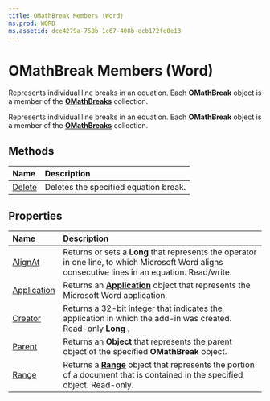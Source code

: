 ```yaml
---
title: OMathBreak Members (Word)
ms.prod: WORD
ms.assetid: dce4279a-758b-1c67-408b-ecb172fe0e13
---
```



# OMathBreak Members (Word)
Represents individual line breaks in an equation. Each  **OMathBreak** object is a member of the **[OMathBreaks](omathbreaks-object-word.md)** collection.

Represents individual line breaks in an equation. Each  **OMathBreak** object is a member of the **[OMathBreaks](omathbreaks-object-word.md)** collection.


## Methods



|**Name**|**Description**|
|:-----|:-----|
|[Delete](omathbreak-delete-method-word.md)|Deletes the specified equation break.|

## Properties



|**Name**|**Description**|
|:-----|:-----|
|[AlignAt](omathbreak-alignat-property-word.md)|Returns or sets a  **Long** that represents the operator in one line, to which Microsoft Word aligns consecutive lines in an equation. Read/write.|
|[Application](omathbreak-application-property-word.md)|Returns an  **[Application](application-object-word.md)** object that represents the Microsoft Word application.|
|[Creator](omathbreak-creator-property-word.md)|Returns a 32-bit integer that indicates the application in which the add-in was created. Read-only  **Long** .|
|[Parent](omathbreak-parent-property-word.md)|Returns an  **Object** that represents the parent object of the specified **OMathBreak** object.|
|[Range](omathbreak-range-property-word.md)|Returns a  **[Range](range-object-word.md)** object that represents the portion of a document that is contained in the specified object. Read-only.|


